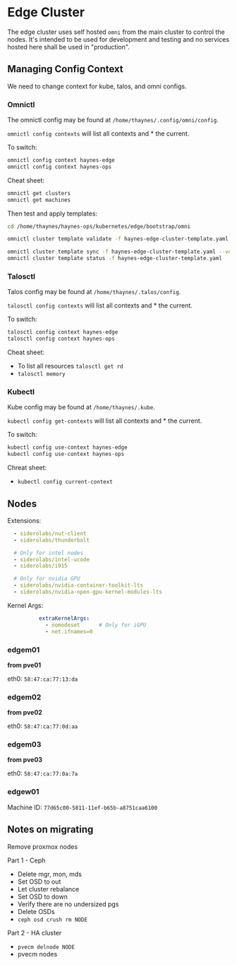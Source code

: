 # Edge Cluster

The edge cluster uses self hosted `omni` from the main cluster to control the nodes. It's intended to be used for development and testing and no services hosted here shall be used in "production".

## Managing Config Context

We need to change context for kube, talos, and omni configs. 

### Omnictl

The omnictl config may be found at `/home/thaynes/.config/omni/config`.

`omnictl config contexts` will list all contexts and * the current.

To switch:

```bash
omnictl config context haynes-edge
omnictl config context haynes-ops
```

Cheat sheet:

```bash
omnictl get clusters
omnictl get machines
```

Then test and apply templates:

```bash
cd /home/thaynes/haynes-ops/kubernetes/edge/bootstrap/omni

omnictl cluster template validate -f haynes-edge-cluster-template.yaml

omnictl cluster template sync -f haynes-edge-cluster-template.yaml --verbose
omnictl cluster template status -f haynes-edge-cluster-template.yaml
```

### Talosctl

Talos config may be found at `/home/thaynes/.talos/config`.

`talosctl config contexts` will list all contexts and * the current.

To switch:

```bash
talosctl config context haynes-edge
talosctl config context haynes-ops
```

Cheat sheet:

- To list all resources `talosctl get rd`
- `talosctl memory`

### Kubectl

Kube config may be found at `/home/thaynes/.kube`.

`kubectl config get-contexts` will list all contexts and * the current. 

To switch:

```bash
kubectl config use-context haynes-edge
kubectl config use-context haynes-ops
```

Chreat sheet:

- `kubectl config current-context`

## Nodes

Extensions:

```yaml
  - siderolabs/nut-client
  - siderolabs/thunderbolt

  # Only for intel nodes
  - siderolabs/intel-ucode
  - siderolabs/i915

  # Only for nvidia GPU
  - siderolabs/nvidia-container-toolkit-lts
  - siderolabs/nvidia-open-gpu-kernel-modules-lts
```

Kernel Args:

```yaml
          extraKernelArgs:
            - nomodeset      # Only for iGPU
            - net.ifnames=0
```

### edgem01

__from pve01__

eth0: `58:47:ca:77:13:da`

### edgem02

__from pve02__

eth0: `58:47:ca:77:0d:aa`

### edgem03

__from pve03__

eth0: `58:47:ca:77:0a:7a`

### edgew01

Machine ID: `77d65c00-5811-11ef-b65b-a8751caa6100`

## Notes on migrating

Remove proxmox nodes

Part 1 - Ceph

- Delete mgr, mon, mds
- Set OSD to out
- Let cluster rebalance
- Set OSD to down
- Verify there are no undersized pgs
- Delete OSDs
- `ceph osd crush rm NODE`

Part 2 - HA cluster

- `pvecm delnode NODE`
- pvecm nodes
